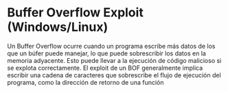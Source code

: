 # Buffer Overflow Exploit (Windows/Linux)

Un Buffer Overflow ocurre cuando un programa escribe más datos de los que un búfer puede manejar, lo que puede sobrescribir los datos en la memoria adyacente.
Esto puede llevar a la ejecución de código malicioso si se explota correctamente.
El exploit de un BOF generalmente implica escribir una cadena de caracteres que sobrescribe el flujo de ejecución del programa, como la dirección de retorno de una función
